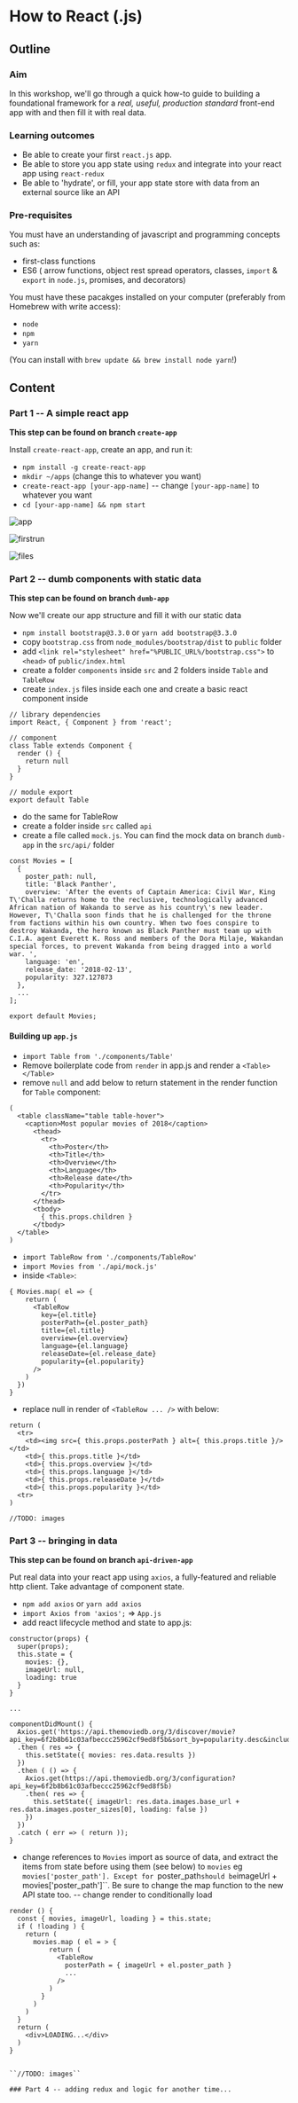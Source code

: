 # How to React (.js)

## Outline 

### Aim
In this workshop, we'll go through a quick how-to guide to building a foundational framework for a _real, useful, production standard_ front-end app with and then fill it with real data.


### Learning outcomes
- Be able to create your first ``react.js`` app.
- Be able to store you app state using ``redux`` and integrate into your react app using ``react-redux``
- Be able to 'hydrate', or fill, your app state store with data from an external source like an API

### Pre-requisites
You must have an understanding of javascript and programming concepts such as:
- first-class functions
- ES6 ( arrow functions, object rest spread operators, classes, ``import`` & ``export`` in ``node.js``, promises, and decorators)

You must have these pacakges installed on your computer (preferably from Homebrew with write access):

- ``node``
- ``npm``
- ``yarn`` 

(You can install with ``brew update && brew install node yarn``!)

## Content

### Part 1 -- A simple react app

__This step can be found on branch ``create-app``__

Install ``create-react-app``, create an app, and run it:

- ``npm install -g create-react-app``
- ``mkdir ~/apps`` (change this to whatever you want)
- ``create-react-app [your-app-name]`` -- change ``[your-app-name]`` to whatever you want
- ``cd [your-app-name] && npm start``

![app](assets/images/app.png)

![firstrun](assets/images/first_run.png)

![files](assets/images/files.png)




### Part 2 -- dumb components with static data

__This step can be found on branch ``dumb-app``__

Now we'll create our app structure and fill it with our static data

- ``npm install bootstrap@3.3.0`` or ``yarn add bootstrap@3.3.0``
- copy ``bootstrap.css`` from ``node_modules/bootstrap/dist`` to ``public`` folder
- add ``<link rel="stylesheet" href="%PUBLIC_URL%/bootstrap.css">`` to ``<head>`` of ``public/index.html``
- create a folder ``components`` inside ``src`` and 2 folders inside ``Table`` and ``TableRow``
- create ``index.js`` files inside each one and create a basic react component inside

```
// library dependencies
import React, { Component } from 'react';

// component
class Table extends Component {
  render () {
    return null
  }
}

// module export
export default Table

```

- do the same for TableRow
- create a folder inside ``src`` called ``api``
- create a file called ``mock.js``. You can find the mock data on branch ``dumb-app`` in the ``src/api/`` folder

```
const Movies = [
  {
    poster_path: null,
    title: 'Black Panther',
    overview: 'After the events of Captain America: Civil War, King T\'Challa returns home to the reclusive, technologically advanced African nation of Wakanda to serve as his country\'s new leader. However, T\'Challa soon finds that he is challenged for the throne from factions within his own country. When two foes conspire to destroy Wakanda, the hero known as Black Panther must team up with C.I.A. agent Everett K. Ross and members of the Dora Milaje, Wakandan special forces, to prevent Wakanda from being dragged into a world war. ',
    language: 'en',
    release_date: '2018-02-13',
    popularity: 327.127873
  },
  ...
];

export default Movies;
```

#### Building up ``app.js``

- ``import Table from './components/Table'`` 
- Remove boilerplate code from ``render`` in app.js and render a ``<Table></Table>``
- remove ``null`` and add below to return statement in the render function for ``Table`` component:

```
(
  <table className="table table-hover">
    <caption>Most popular movies of 2018</caption>
      <thead>
        <tr>
          <th>Poster</th>
          <th>Title</th>
          <th>Overview</th>
          <th>Language</th>
          <th>Release date</th>
          <th>Popularity</th>
        </tr>
      </thead>
      <tbody>
        { this.props.children }
      </tbody>
  </table>
)
```

- ``import TableRow from './components/TableRow'``
- ``import Movies from './api/mock.js'``
- inside ``<Table>``:

```
{ Movies.map( el => { 
    return (
      <TableRow 
        key={el.title} 
        posterPath={el.poster_path}
        title={el.title}
        overview={el.overview}
        language={el.language}
        releaseDate={el.release_date}
        popularity={el.popularity}
      />
    )
  }) 
}
```

- replace null in render of ``<TableRow ... />`` with below:

```
return (
  <tr>
    <td><img src={ this.props.posterPath } alt={ this.props.title }/></td>
    <td>{ this.props.title }</td>
    <td>{ this.props.overview }</td>
    <td>{ this.props.language }</td>
    <td>{ this.props.releaseDate }</td>
    <td>{ this.props.popularity }</td>
  <tr>
)
```

``//TODO: images``


### Part 3 -- bringing in data

__This step can be found on branch ``api-driven-app``__


Put real data into your react app using ``axios``, a fully-featured and reliable http client. Take advantage of component state.

- ``npm add axios`` or ``yarn add axios`` 
- ``import Axios from 'axios';`` => ``App.js``
- add react lifecycle method and state to app.js:

```
constructor(props) {
  super(props);
  this.state = {
    movies: {},
    imageUrl: null,
    loading: true
  }
}

...

componentDidMount() {
  Axios.get('https://api.themoviedb.org/3/discover/movie?api_key=6f2b8b61c03afbeccc25962cf9ed8f5b&sort_by=popularity.desc&include_adult=false&include_video=false&page=1&year=2018')
  .then ( res => {
    this.setState({ movies: res.data.results })
  })
  .then ( () => {
    Axios.get(https://api.themoviedb.org/3/configuration?api_key=6f2b8b61c03afbeccc25962cf9ed8f5b)
    .then( res => {
      this.setState({ imageUrl: res.data.images.base_url + res.data.images.poster_sizes[0], loading: false })
    })
  })
  .catch ( err => ( return ));
}
```

- change references to ``Movies`` import as source of data, and extract the items from state before using them (see below) to ``movies`` eg ``movies['poster_path']. Except for ``poster_path`` should be ``imageUrl + movies['poster_path']``. Be sure to change the map function to the new API state too.
-- change render to conditionally load

``` 
render () {
  const { movies, imageUrl, loading } = this.state;
  if ( !loading ) {
    return (
      movies.map ( el = > {
          return (
            <TableRow
              posterPath = { imageUrl + el.poster_path }
              ...
            />
          )
        }
      )
    )
  }
  return (
    <div>LOADING...</div>
  )
}


``//TODO: images``

### Part 4 -- adding redux and logic for another time...













